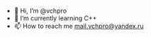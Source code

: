 - 👋 Hi, I’m @vchpro<!-- - 👀 I’m interested in IT -->
- 🌱 I’m currently learning C++
- 📫 How to reach me mail.vchpro@yandex.ru
